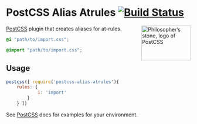 # PostCSS Alias Atrules [![Build Status][ci-img]][ci]

<img align="right" width="135" height="95"
     title="Philosopher’s stone, logo of PostCSS"
     src="http://postcss.github.io/postcss/logo-leftp.png">

[PostCSS] plugin that creates aliases for at-rules.

[PostCSS]: https://github.com/postcss/postcss
[ci-img]:  https://travis-ci.org/maximkoretskiy/postcss-alias-atrules.svg
[ci]:      https://travis-ci.org/maximkoretskiy/postcss-alias-atrules

```css
@i "path/to/import.css";
```

```css
@import "path/to/import.css";
```

## Usage

```js
postcss([ require('postcss-alias-atrules'){
    rules: {
            i: 'import'
        }
    } ])
```

See [PostCSS] docs for examples for your environment.
